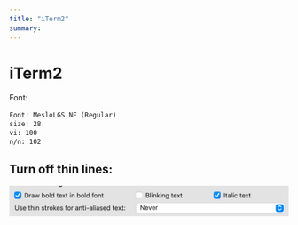 ```yaml
---
title: "iTerm2"
summary:
---
```


iTerm2
===

Font:

```
Font: MesloLGS NF (Regular)
size: 28
vi: 100
n/n: 102
```

Turn off thin lines:
---

![iterm-turn-off-thin-lines](assets/iterm-turn-off-thin-lines.png)
